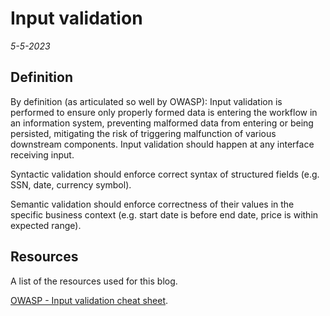 # Input validation
*5-5-2023*

## Definition

By definition (as articulated so well by OWASP):
Input validation is performed to ensure only properly formed data is entering the workflow in an information system, preventing malformed data from entering or being persisted, mitigating the risk of triggering malfunction of various downstream components. Input validation should happen at any interface receiving input.

Syntactic validation should enforce correct syntax of structured fields (e.g. SSN, date, currency symbol).

Semantic validation should enforce correctness of their values in the specific business context (e.g. start date is before end date, price is within expected range).


## Resources

A list of the resources used for this blog.

[OWASP - Input validation cheat sheet](https://cheatsheetseries.owasp.org/cheatsheets/Input_Validation_Cheat_Sheet.html).